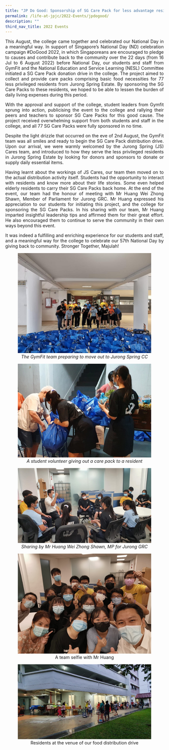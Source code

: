 ```yaml
---
title: "JP Do Good: Sponsorship of SG Care Pack for less advantage residents"
permalink: /life-at-jpjc/2022-Events/jpdogood/
description: ""
third_nav_title: 2022 Events
---
```

<div align=justify>
	
<p>This August, the college came together and celebrated our National Day in a meaningful way. In support of Singapore’s National Day (ND) celebration campaign #DoGood 2022, in which Singaporeans are encouraged to pledge to causes and contribute back to the community over the 22 days (from 16 Jul to 6 August 2022) before National Day, our students and staff from GymFit and the National Education and Service Learning (NESL) Committee initiated a SG Care Pack donation drive in the college. The project aimed to collect and provide care packs comprising basic food necessities for 77 less privileged residents from Jurong Spring Estate. By sponsoring the SG Care Packs to these residents, we hoped to be able to lessen the burden of daily living expenses during this period.</p>

<p>With the approval and support of the college, student leaders from Gymfit sprung into action, publicising the event to the college and rallying their peers and teachers to sponsor SG Care Packs for this good cause. The project received overwhelming support from both students and staff in the college, and all 77 SG Care Packs were fully sponsored in no time.</p>

<p>Despite the light drizzle that occurred on the eve of 2nd August, the GymFit team was all smiles and ready to begin the SG Care Pack distribution drive. Upon our arrival, we were warmly welcomed by the Jurong Spring (JS) Cares team, and introduced to how they serve the less privileged residents in Jurong Spring Estate by looking for donors and sponsors to donate or supply daily essential items. </p>
		
<p>Having learnt about the workings of JS Cares, our team then moved on to the actual distribution activity itself. Students had the opportunity to interact with residents and know more about their life stories. Some even helped elderly residents to carry their SG Care Packs back home. At the end of the event, our team had the honour of meeting with Mr Huang Wei Zhong Shawn, Member of Parliament for Jurong GRC. Mr Huang expressed his appreciation to our students for initiating this project, and the college for sponsoring the SG Care Packs. In his sharing with our team, Mr Huang imparted insightful leadership tips and affirmed them for their great effort. He also encouraged them to continue to serve the community in their own ways beyond this event.</p>

<p>It was indeed a fulfilling and enriching experience for our students and staff, and a meaningful way for the college to celebrate our 57th National Day by giving back to community. Stronger Together, Majulah!</p>

<figure><img src="/images/Life%20@%20JPJC/2022%20Events/JP%20Do%20Good/Photo%201.jpeg"><figcaption align=center><em>The GymFit team preparing to move out to Jurong Spring CC</em></figcaption></figure>

<figure><img src="/images/Life%20@%20JPJC/2022%20Events/JP%20Do%20Good/Photo%202.jpeg"><figcaption align=center><em>A student volunteer giving out a care pack to a resident</em></figcaption></figure>

<figure><img src="/images/Life%20@%20JPJC/2022%20Events/JP%20Do%20Good/Photo%203.jpeg"><figcaption align=center><em>Sharing by Mr Huang Wei Zhong Shawn, MP for Jurong GRC</em></figcaption></figure>
	
<figure><img src="/images/Life%20@%20JPJC/2022%20Events/JP%20Do%20Good/Photo%204.jpeg"><figcaption align=center></em>A team selfie with Mr Huang<em></figcaption></figure>
	
<figure><img src="/images/Life%20@%20JPJC/2022%20Events/JP%20Do%20Good/Photo%205.jpeg"><figcaption align=center></em>Residents at the venue of our food distribution drive<em></figcaption></figure>
